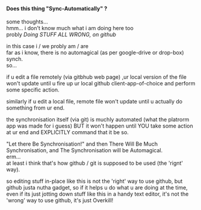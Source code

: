 #### Does this thing "Sync-Automatically" ?  
  
some thoughts...  
hmm... i don't know much what i am doing here too  
probly *Doing STUFF ALL WRONG, on github*  

in this case i / we probly am / are  
far as i know, there is no automagical (as per google-drive or drop-box) synch.  
so...

if u edit a file remotely (via gitbhub web page) ,ur local version of the file won't update until u fire up ur local github client-app-of-choice and perform some specific action.  
  
similarly if u edit a local file, remote file won't update until u actually do something from ur end.  

the synchronisation itself (via git) is muchly automated (what the platrorm app was made for i guess) BUT it won't happen until YOU take some action at ur end and EXPLICITLY command that it be so.  

"Let there Be Synchronisation!" and then There Will Be Much Synchronisation, and The Synchronisation will be Automagical.  
erm...  
at least i think that's how github / git is supposed to be used (the 'rignt' way).  
  
so editing stuff in-place like this is not the 'right' way to use github, but github justa nutha gadget, so if it helps u do what u are doing at the time, even if its just jotting down stuff like this in a handy text editor, it's not the 'wrong' way to use github, it's just Overkill!  
